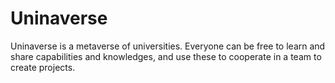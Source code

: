 # Uninaverse
Uninaverse is a metaverse of universities. Everyone can be free to learn and share capabilities and knowledges, and use these to cooperate in a team to create projects.
